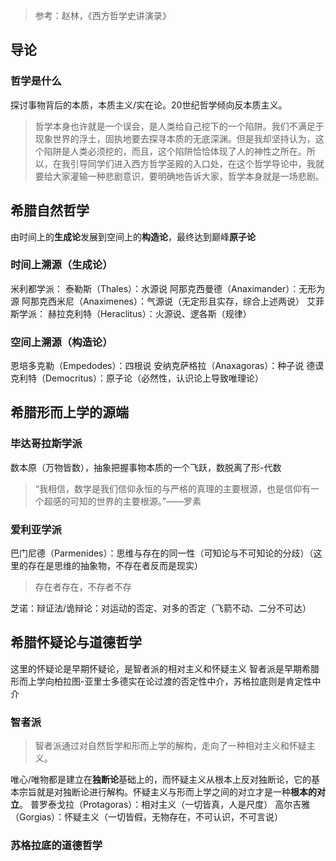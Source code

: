 > 参考：赵林，《西方哲学史讲演录》

## 导论
### 哲学是什么
探讨事物背后的本质，本质主义/实在论。20世纪哲学倾向反本质主义。
> 哲学本身也许就是一个误会，是人类给自己挖下的一个陷阱。我们不满足于现象世界的浮土，固执地要去探寻本质的无底深渊。但是我却坚持认为，这个陷阱是人类必须挖的，而且，这个陷阱恰恰体现了人的神性之所在。所以，在我引导同学们进入西方哲学圣殿的入口处，在这个哲学导论中，我就要给大家灌输一种悲剧意识，要明确地告诉大家，哲学本身就是一场悲剧。
## 希腊自然哲学
由时间上的**生成论**发展到空间上的**构造论**，最终达到巅峰**原子论**
### 时间上溯源（生成论）
米利都学派：
泰勒斯（Thales）：水源说
阿那克西曼德（Anaximander）：无形为源
阿那克西米尼（Anaximenes）：气源说（无定形且实存，综合上述两说）
艾菲斯学派：
赫拉克利特（Heraclitus）：火源说、逻各斯（规律）
### 空间上溯源（构造论）
恩培多克勒（Empedodes）：四根说
安纳克萨格拉（Anaxagoras）：种子说
德谟克利特（Democritus）：原子论（必然性，认识论上导致唯理论） 
## 希腊形而上学的源端
### 毕达哥拉斯学派
数本原（万物皆数），抽象把握事物本质的一个飞跃，数脱离了形-代数
> “我相信，数学是我们信仰永恒的与严格的真理的主要根源，也是信仰有一个超感的可知的世界的主要根源。”——罗素
### 爱利亚学派
巴门尼德（Parmenides）：思维与存在的同一性（可知论与不可知论的分歧）（这里的存在是思维的抽象物，不存在者反而是现实）
> 存在者存在，不存者不存

芝诺：辩证法/诡辩论：对运动的否定、对多的否定（飞箭不动、二分不可达）
## 希腊怀疑论与道德哲学
这里的怀疑论是早期怀疑论，是智者派的相对主义和怀疑主义
智者派是早期希腊形而上学向柏拉图-亚里士多德实在论过渡的否定性中介，苏格拉底则是肯定性中介
### 智者派
> 智者派通过对自然哲学和形而上学的解构，走向了一种相对主义和怀疑主义。

唯心/唯物都是建立在**独断论**基础上的，而怀疑主义从根本上反对独断论，它的基本宗旨就是对独断论进行解构。怀疑主义与形而上学之间的对立才是一种**根本的对立**。
普罗泰戈拉（Protagoras）：相对主义（一切皆真，人是尺度）
高尔吉雅（Gorgias）：怀疑主义（一切皆假，无物存在，不可认识，不可言说）
### 苏格拉底的道德哲学

